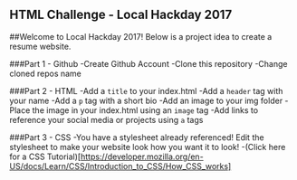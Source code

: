 HTML Challenge - Local Hackday 2017
-----------------------------------

##Welcome to Local Hackday 2017!
Below is a project idea to create a resume website.

###Part 1 - Github
-Create Github Account
-Clone this repository
-Change cloned repos name

###Part 2 - HTML
-Add a `title` to your index.html
-Add a `header` tag with your name
-Add a `p` tag with a short bio
-Add an image to your img folder
-Place the image in your index.html using an `image` tag
-Add links to reference your social media or projects using `a` tags

###Part 3 - CSS
-You have a stylesheet already referenced! Edit the stylesheet to make your website look how 
you want it to look!
-(Click here for a CSS Tutorial)[https://developer.mozilla.org/en-US/docs/Learn/CSS/Introduction_to_CSS/How_CSS_works]
